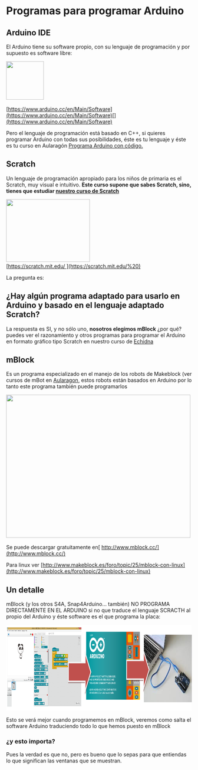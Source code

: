 
# Programas para programar Arduino

## Arduino IDE
El Arduino tiene su software propio, con su lenguaje de programación y por supuesto es software libre:

[<img width="102" height="104" src="https://www.arduino.cc/en/pub/skins/arduinoWide/img/ArduinoAPP-01.svg" />](https://www.arduino.cc/en/Main/Software)

[https://www.arduino.cc/en/Main/Software](https://www.arduino.cc/en/Main/Software)[](https://www.arduino.cc/en/Main/Software)

Pero el lenguaje de programación está basado en C++, si quieres programar Arduino con todas sus posibilidades, éste es tu lenguaje y éste es tu curso en Aularagón [Programa Arduino con código.](https://www.gitbook.com/book/catedu/programa-arduino-mediante-codigo/details)
## Scratch
Un lenguaje de programación apropiado para los niños de primaria es el Scratch, muy visual e intuitivo. **Este curso supone que sabes Scratch, sino, tienes que estudiar [nuestro curso de Scratch](https://www.gitbook.com/book/catedu/ensena-pensamiento-computacional-con-scratch/details)**

<img width="227" height="170" src="https://blogpedagog.files.wordpress.com/2015/10/scratch_logo.jpg" /><br />[https://scratch.mit.edu/ ](https://scratch.mit.edu/%20)

La pregunta es:
## ¿Hay algún programa adaptado para usarlo en Arduino y basado en el lenguaje adaptado Scratch?

La respuesta es SI, y no sólo uno, **nosotros elegimos mBlock** ¿por qué? puedes ver el razonamiento y otros programas para programar el Arduino en formato gráfico tipo Scratch en nuestro curso de [Echidna ](http://moodle.catedu.es/)

## mBlock

Es un programa especializado en el manejo de los robots de Makeblock (ver cursos de mBot en [Aularagon](http://moodle.catedu.es/), estos robots están basados en Arduino por lo tanto este programa también puede programarlos

<img width="500" height="388" src="http://66.media.tumblr.com/d2949cd218d9678d77cdf61087beb616/tumblr_inline_nj1lt0pIeA1qmn7ka.jpg" />

Se puede descargar gratuitamente en[ http://www.mblock.cc/](http://www.mblock.cc/)

Para linux ver [http://www.makeblock.es/foro/topic/25/mblock-con-linux](http://www.makeblock.es/foro/topic/25/mblock-con-linux)

## Un detalle

mBlock (y los otros S4A, Snap4Arduino... también) NO PROGRAMA DIRECTAMENTE EN EL ARDUINO si no que traduce el lenguaje SCRACTH al propio del Arduino y éste software es el que programa la placa:

<img width="1009" height="232" src="img/mbloc-arduino.png" />

Esto se verá mejor cuando programemos en mBlock, veremos como salta el software Arduino traduciendo todo lo que hemos puesto en mBlock

### ¿y esto importa?

Pues la verdad es que no, pero es bueno que lo sepas para que entiendas lo que significan las ventanas que se muestran.
